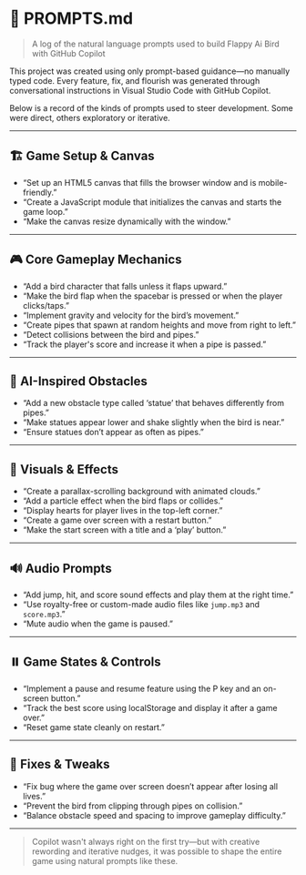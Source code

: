 
# 💬 PROMPTS.md  
> A log of the natural language prompts used to build Flappy Ai Bird with GitHub Copilot

This project was created using only prompt-based guidance—no manually typed code. Every feature, fix, and flourish was generated through conversational instructions in Visual Studio Code with GitHub Copilot.

Below is a record of the kinds of prompts used to steer development. Some were direct, others exploratory or iterative.

---

## 🏗️ Game Setup & Canvas

- “Set up an HTML5 canvas that fills the browser window and is mobile-friendly.”
- “Create a JavaScript module that initializes the canvas and starts the game loop.”
- “Make the canvas resize dynamically with the window.”

---

## 🎮 Core Gameplay Mechanics

- “Add a bird character that falls unless it flaps upward.”
- “Make the bird flap when the spacebar is pressed or when the player clicks/taps.”
- “Implement gravity and velocity for the bird’s movement.”
- “Create pipes that spawn at random heights and move from right to left.”
- “Detect collisions between the bird and pipes.”
- “Track the player's score and increase it when a pipe is passed.”

---

## 🤖 AI-Inspired Obstacles

- “Add a new obstacle type called ‘statue’ that behaves differently from pipes.”
- “Make statues appear lower and shake slightly when the bird is near.”
- “Ensure statues don’t appear as often as pipes.”

---

## 🎨 Visuals & Effects

- “Create a parallax-scrolling background with animated clouds.”
- “Add a particle effect when the bird flaps or collides.”
- “Display hearts for player lives in the top-left corner.”
- “Create a game over screen with a restart button.”
- “Make the start screen with a title and a ‘play’ button.”

---

## 🔊 Audio Prompts

- “Add jump, hit, and score sound effects and play them at the right time.”
- “Use royalty-free or custom-made audio files like `jump.mp3` and `score.mp3`.”
- “Mute audio when the game is paused.”

---

## ⏸️ Game States & Controls

- “Implement a pause and resume feature using the P key and an on-screen button.”
- “Track the best score using localStorage and display it after a game over.”
- “Reset game state cleanly on restart.”

---

## 🐞 Fixes & Tweaks

- “Fix bug where the game over screen doesn’t appear after losing all lives.”
- “Prevent the bird from clipping through pipes on collision.”
- “Balance obstacle speed and spacing to improve gameplay difficulty.”

---

> Copilot wasn't always right on the first try—but with creative rewording and iterative nudges, it was possible to shape the entire game using natural prompts like these.
